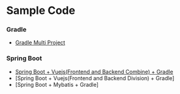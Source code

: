 Sample Code
=========

### Gradle
* [Gradle Multi Project](https://github.com/bkjeon1614/java-example-code/tree/master/sample-multi-module)

### Spring Boot
* [Spring Boot + Vuejs(Frontend and Backend Combine) + Gradle](https://github.com/bkjeon1614/java-example-code/tree/master/spring-boot-vuejs)
* [Spring Boot + Vuejs(Frontend and Backend Division) + Gradle]
* [Spring Boot + Mybatis + Gradle]
